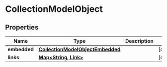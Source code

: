 

# CollectionModelObject


## Properties

| Name | Type | Description | Notes |
|------------ | ------------- | ------------- | -------------|
|**embedded** | [**CollectionModelObjectEmbedded**](CollectionModelObjectEmbedded.md) |  |  [optional] |
|**links** | [**Map&lt;String, Link&gt;**](Link.md) |  |  [optional] |



